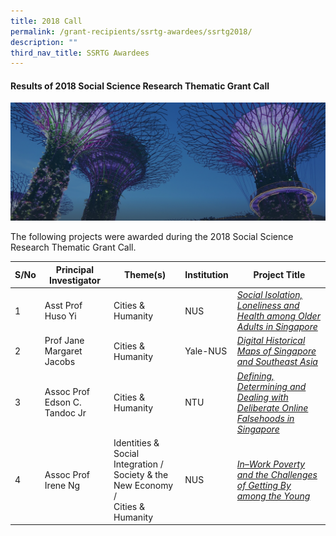 ```yaml
---
title: 2018 Call
permalink: /grant-recipients/ssrtg-awardees/ssrtg2018/
description: ""
third_nav_title: SSRTG Awardees
---
```

#### **Results of 2018 Social Science Research Thematic Grant Call**
![](/images/hero-banner.png)

The following projects were awarded during the 2018 Social Science Research Thematic Grant Call. 


| S/No | Principal<br>Investigator | Theme(s) |Institution |Project Title |
| -------- | -------- | -------- | -------- |-------- |
| 1 | Asst Prof Huso Yi | Cities &amp; Humanity |NUS |*[Social Isolation, Loneliness and Health among Older Adults in Singapore](https://www.ssrc.edu.sg/projects/thematic-grant/huso2018/)*  |
| 2 |  Prof Jane Margaret Jacobs | Cities &amp; Humanity | Yale-NUS |*[Digital Historical Maps of Singapore and Southeast Asia](https://www.ssrc.edu.sg/projects/thematic-grant/jane2018/)* |
| 3 |  Assoc Prof Edson C. Tandoc Jr | Cities &amp; Humanity | NTU | *[Defining, Determining and Dealing with Deliberate Online Falsehoods in Singapore](https://www.ssrc.edu.sg/projects/thematic-grant/edson2018/)* |
| 4 |  Assoc Prof Irene Ng | Identities &amp; <br>Social Integration / Society &amp; the New Economy / <br> Cities &amp; Humanity  | NUS | *[In–Work Poverty and the Challenges of Getting By among the Young](https://www.ssrc.edu.sg/projects-awarded/thematic-grant/irene2018/)* |
